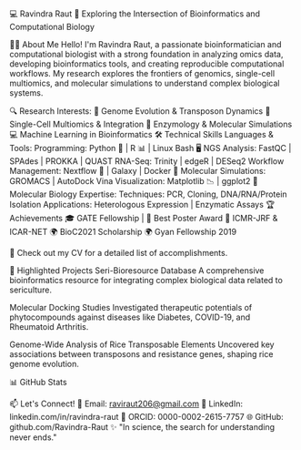💻 Ravindra Raut
🚀 Exploring the Intersection of Bioinformatics and Computational Biology


🧑‍🔬 About Me
Hello! I'm Ravindra Raut, a passionate bioinformatician and computational biologist with a strong foundation in analyzing omics data, developing bioinformatics tools, and creating reproducible computational workflows. My research explores the frontiers of genomics, single-cell multiomics, and molecular simulations to understand complex biological systems.

🔍 Research Interests:
🌱 Genome Evolution & Transposon Dynamics
🧬 Single-Cell Multiomics & Integration
🧪 Enzymology & Molecular Simulations
💻 Machine Learning in Bioinformatics
🛠️ Technical Skills
Languages & Tools:
Programming: Python 🐍 | R 📊 | Linux Bash 🖥️
NGS Analysis: FastQC | SPAdes | PROKKA | QUAST
RNA-Seq: Trinity | edgeR | DESeq2
Workflow Management: Nextflow 🚀 | Galaxy | Docker 🐳
Molecular Simulations: GROMACS | AutoDock Vina
Visualization: Matplotlib 📉 | ggplot2 🎨
Molecular Biology Expertise:
Techniques: PCR, Cloning, DNA/RNA/Protein Isolation
Applications: Heterologous Expression | Enzymatic Assays
🏆 Achievements
🎓 GATE Fellowship | 🥇 Best Poster Award
🏅 ICMR-JRF & ICAR-NET
🌍 BioC2021 Scholarship
🌍 Gyan Fellowship 2019


📖 Check out my CV for a detailed list of accomplishments.

🌟 Highlighted Projects
Seri-Bioresource Database
A comprehensive bioinformatics resource for integrating complex biological data related to sericulture.

Molecular Docking Studies
Investigated therapeutic potentials of phytocompounds against diseases like Diabetes, COVID-19, and Rheumatoid Arthritis.

Genome-Wide Analysis of Rice Transposable Elements
Uncovered key associations between transposons and resistance genes, shaping rice genome evolution.

📊 GitHub Stats


📫 Let's Connect!
📧 Email: raviraut206@gmail.com
🔗 LinkedIn: linkedin.com/in/ravindra-raut
🧬 ORCID: 0000-0002-2615-7757
🌐 GitHub: github.com/Ravindra-Raut
✨ "In science, the search for understanding never ends."


